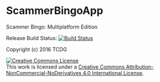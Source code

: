 # ScammerBingoApp
Scammer Bingo: Multiplatform Edition

Release Build Status: [![Build Status](https://travis-ci.org/TCDG/ScammerBingoApp.svg?branch=master)](https://travis-ci.org/TCDG/ScammerBingoApp)

Copyright (c) 2016 TCDG

<a rel="license" href="http://creativecommons.org/licenses/by-nc-nd/4.0/"><img alt="Creative Commons License" style="border-width:0" src="https://i.creativecommons.org/l/by-nc-nd/4.0/88x31.png" /></a><br />This work is licensed under a <a rel="license" href="http://creativecommons.org/licenses/by-nc-nd/4.0/">Creative Commons Attribution-NonCommercial-NoDerivatives 4.0 International License</a>.

